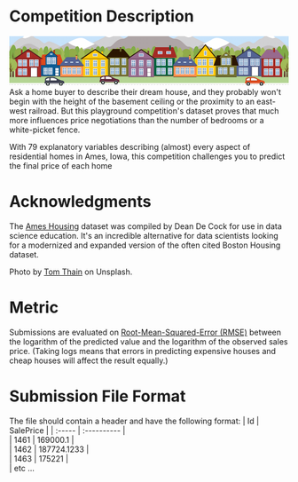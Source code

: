 # Competition Description
![image](housesbanner.png)
Ask a home buyer to describe their dream house, and they probably won't begin with the height of the basement ceiling or the proximity to an east-west railroad. But this playground competition's dataset proves that much more influences price negotiations than the number of bedrooms or a white-picket fence.

With 79 explanatory variables describing (almost) every aspect of residential homes in Ames, Iowa, this competition challenges you to predict the final price of each home

# Acknowledgments
The [Ames Housing](http://www.amstat.org/publications/jse/v19n3/decock.pdf) dataset was compiled by Dean De Cock for use in data science education. It's an incredible alternative for data scientists looking for a modernized and expanded version of the often cited Boston Housing dataset. 

Photo by [Tom Thain](https://unsplash.com/@tthfilms) on Unsplash.

# Metric
Submissions are evaluated on [Root-Mean-Squared-Error (RMSE)](https://en.wikipedia.org/wiki/Root-mean-square_deviation) between the logarithm of the predicted value and the logarithm of the observed sales price. (Taking logs means that errors in predicting expensive houses and cheap houses will affect the result equally.)

# Submission File Format
The file should contain a header and have the following format:
| Id | SalePrice |
| :----- | :---------- |  
| 1461 | 169000.1 |  
| 1462 | 187724.1233 |  
| 1463 | 175221 |    
| etc ...
